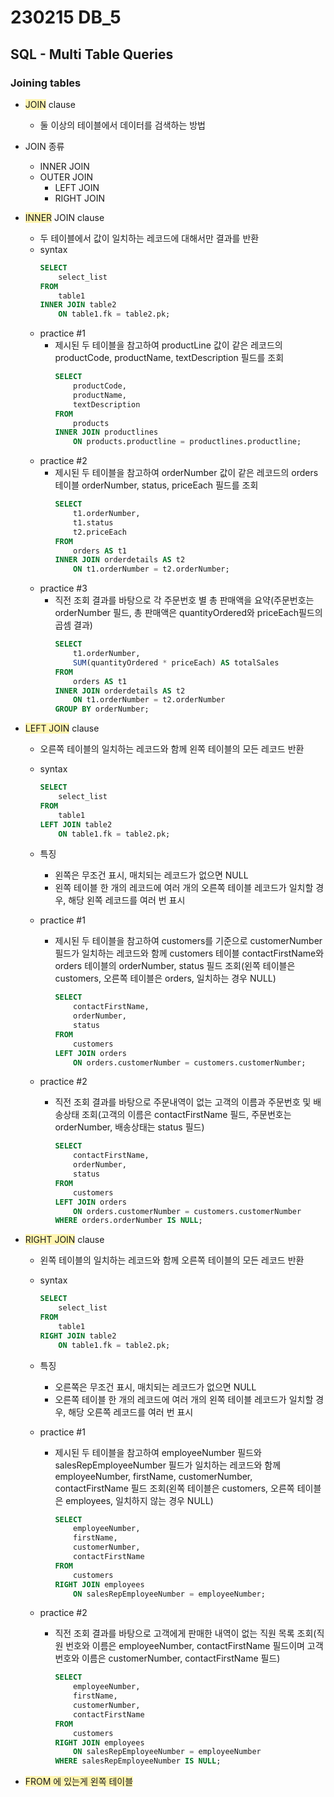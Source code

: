 # 230215 DB_5

## SQL - Multi Table Queries

### Joining tables

- <span style='background-color: #fff5b1'>JOIN</span> clause
    - 둘 이상의 테이블에서 데이터를 검색하는 방법

- JOIN 종류
    - INNER JOIN
    - OUTER JOIN
        - LEFT JOIN
        - RIGHT JOIN

- <span style='background-color: #fff5b1'>INNER</span> JOIN clause
    - 두 테이블에서 값이 일치하는 레코드에 대해서만 결과를 반환
    - syntax
        ```SQL
        SELECT
            select_list
        FROM
            table1
        INNER JOIN table2
            ON table1.fk = table2.pk;
        ```
    - practice #1
        - 제시된 두 테이블을 참고하여 productLine 값이 같은 레코드의 productCode, productName, textDescription 필드를 조회
            ```SQL
            SELECT
                productCode,
                productName,
                textDescription
            FROM
                products
            INNER JOIN productlines
                ON products.productline = productlines.productline;
            ```
    - practice #2
        - 제시된 두 테이블을 참고하여 orderNumber 값이 같은 레코드의 orders 테이블 orderNumber, status, priceEach 필드를 조회
            ```SQL
            SELECT
                t1.orderNumber,
                t1.status
                t2.priceEach
            FROM
                orders AS t1
            INNER JOIN orderdetails AS t2
                ON t1.orderNumber = t2.orderNumber;
            ```
    - practice #3
        - 직전 조회 결과를 바탕으로 각 주문번호 별 총 판매액을 요약(주문번호는 orderNumber 필드, 총 판매액은 quantityOrdered와 priceEach필드의 곱셈 결과)
            ```SQL
            SELECT
                t1.orderNumber,
                SUM(quantityOrdered * priceEach) AS totalSales
            FROM
                orders AS t1
            INNER JOIN orderdetails AS t2
                ON t1.orderNumber = t2.orderNumber
            GROUP BY orderNumber;
            ```

- <span style='background-color: #fff5b1'>LEFT JOIN</span> clause
    - 오른쪽 테이블의 일치하는 레코드와 함께 왼쪽 테이블의 모든 레코드 반환
    - syntax
        ```SQL
        SELECT
            select_list
        FROM
            table1
        LEFT JOIN table2
            ON table1.fk = table2.pk;
        ```
    - 특징
        - 왼쪽은 무조건 표시, 매치되는 레코드가 없으면 NULL
        - 왼쪽 테이블 한 개의 레코드에 여러 개의 오른쪽 테이블 레코드가 일치할 경우, 해당 왼쪽 레코드를 여러 번 표시
    
    - practice #1
        - 제시된 두 테이블을 참고하여 customers를 기준으로 customerNumber 필드가 일치하는 레코드와 함께 customers 테이블 contactFirstName와 orders 테이블의 orderNumber, status 필드 조회(왼쪽 테이블은 customers, 오른쪽 테이블은 orders, 일치하는 경우 NULL)
            ```SQL
            SELECT
                contactFirstName,
                orderNumber,
                status
            FROM
                customers
            LEFT JOIN orders
                ON orders.customerNumber = customers.customerNumber;
            ```
    - practice #2
        - 직전 조회 결과를 바탕으로 주문내역이 없는 고객의 이름과 주문번호 및 배송상태 조회(고객의 이름은 contactFirstName 필드, 주문번호는 orderNumber, 배송상태는 status 필드)
            ```SQL
            SELECT
                contactFirstName,
                orderNumber,
                status
            FROM
                customers
            LEFT JOIN orders
                ON orders.customerNumber = customers.customerNumber
            WHERE orders.orderNumber IS NULL;
            ```
- <span style='background-color: #fff5b1'>RIGHT JOIN</span> clause
    - 왼쪽 테이블의 일치하는 레코드와 함께 오른쪽 테이블의 모든 레코드 반환
    - syntax
        ```SQL
        SELECT
            select_list
        FROM
            table1
        RIGHT JOIN table2
            ON table1.fk = table2.pk;
        ```
    - 특징
        - 오른쪽은 무조건 표시, 매치되는 레코드가 없으면 NULL
        - 오른쪽 테이블 한 개의 레코드에 여러 개의 왼쪽 테이블 레코드가 일치할 경우, 해당 오른쪽 레코드를 여러 번 표시

    - practice #1
        - 제시된 두 테이블을 참고하여 employeeNumber 필드와 salesRepEmployeeNumber 필드가 일치하는 레코드와 함께 employeeNumber, firstName, customerNumber, contactFirstName 필드 조회(왼쪽 테이블은 customers, 오른쪽 테이블은 employees, 일치하지 않는 경우 NULL)
            ```SQL
            SELECT
                employeeNumber,
                firstName,
                customerNumber,
                contactFirstName
            FROM
                customers
            RIGHT JOIN employees
                ON salesRepEmployeeNumber = employeeNumber;
            ```

    - practice #2
        - 직전 조회 결과를 바탕으로 고객에게 판매한 내역이 없는 직원 목록 조회(직원 번호와 이름은 employeeNumber, contactFirstName 필드이며 고객 번호와 이름은 customerNumber, contactFirstName 필드)
            ```SQL
            SELECT
                employeeNumber,
                firstName,
                customerNumber,
                contactFirstName
            FROM
                customers
            RIGHT JOIN employees
                ON salesRepEmployeeNumber = employeeNumber
            WHERE salesRepEmployeeNumber IS NULL;
            ```
- <span style='background-color: #fff5b1'>FROM 에 있는게 왼쪽 테이블</span>